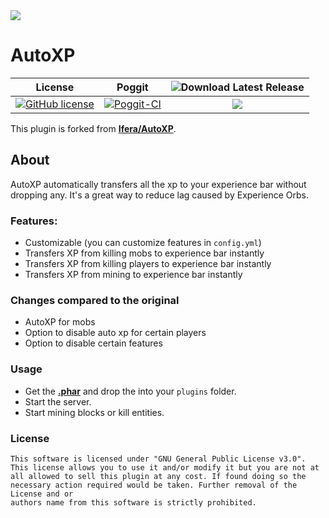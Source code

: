 <img src="https://github.com/IceCruelStuff/AutoXP/blob/master/meta/AutoXP.png">

# AutoXP

| License | Poggit | ![Download](https://storage.googleapis.com/material-icons/external-assets/v4/icons/svg/ic_file_download_black_18px.svg) Latest Release |
|:--:|:--:|:--:|
[![GitHub license](https://img.shields.io/github/license/IceCruelStuff/AutoXP.svg)](https://github.com/IceCruelStuff/AutoXP/blob/master/LICENSE) | [![Poggit-CI](https://poggit.pmmp.io/ci.shield/IceCruelStuff/AutoXP/AutoXP)](https://poggit.pmmp.io/ci/IceCruelStuff/AutoXP/AutoXP) | [![](https://img.shields.io/badge/download-latest-blue.svg)](https://github.com/IceCruelStuff/AutoXP/releases) |

This plugin is forked from **[Ifera/AutoXP](https://github.com/Ifera/AutoXP)**.

## About
AutoXP automatically transfers all the xp to your experience bar without dropping any. It's a great way to reduce lag caused by Experience Orbs.

### Features:
- Customizable (you can customize features in `config.yml`)
- Transfers XP from killing mobs to experience bar instantly
- Transfers XP from killing players to experience bar instantly
- Transfers XP from mining to experience bar instantly

### Changes compared to the original
- AutoXP for mobs
- Option to disable auto xp for certain players
- Option to disable certain features 

### Usage
 - Get the **[.phar](https://github.com/IceCruelStuff/AutoXP/releases)** and drop the into your `plugins` folder.
 - Start the server.
 - Start mining blocks or kill entities.

### License

```
This software is licensed under "GNU General Public License v3.0".
This license allows you to use it and/or modify it but you are not at
all allowed to sell this plugin at any cost. If found doing so the
necessary action required would be taken. Further removal of the License and or
authors name from this software is strictly prohibited.
```
